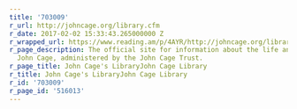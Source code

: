 ```yaml
---
title: '703009'
r_url: http://johncage.org/library.cfm
r_date: 2017-02-02 15:33:43.265000000 Z
r_wrapped_url: https://www.reading.am/p/4AYR/http://johncage.org/library.cfm
r_page_description: The official site for information about the life and works of
  John Cage, administered by the John Cage Trust.
r_page_title: John Cage's LibraryJohn Cage Library
r_title: John Cage's LibraryJohn Cage Library
r_id: '703009'
r_page_id: '516013'
---
```


